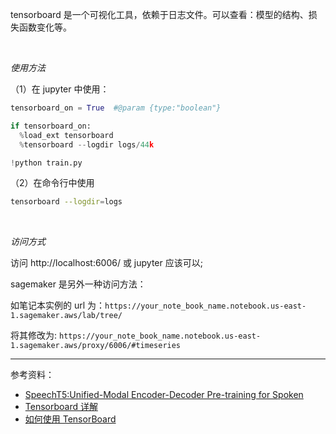
tensorboard 是一个可视化工具，依赖于日志文件。可以查看：模型的结构、损失函数变化等。

</br>

_使用方法_

（1）在 jupyter 中使用：


```python
tensorboard_on = True  #@param {type:"boolean"}

if tensorboard_on:
  %load_ext tensorboard
  %tensorboard --logdir logs/44k

!python train.py
```


（2）在命令行中使用

```bash
tensorboard --logdir=logs
```


</br>

_访问方式_

访问 http://localhost:6006/ 或 jupyter 应该可以;



sagemaker 是另外一种访问方法：

如笔记本实例的 url 为：`https://your_note_book_name.notebook.us-east-1.sagemaker.aws/lab/tree/`

将其修改为: `https://your_note_book_name.notebook.us-east-1.sagemaker.aws/proxy/6006/#timeseries`


---------


参考资料：
- [SpeechT5:Unified-Modal Encoder-Decoder Pre-training for Spoken](https://www.bilibili.com/read/cv14105591)
- [Tensorboard 详解](https://zhuanlan.zhihu.com/p/36946874)
- [如何使用 TensorBoard](https://dl.ypw.io/how-to-use-tensorboard/)

